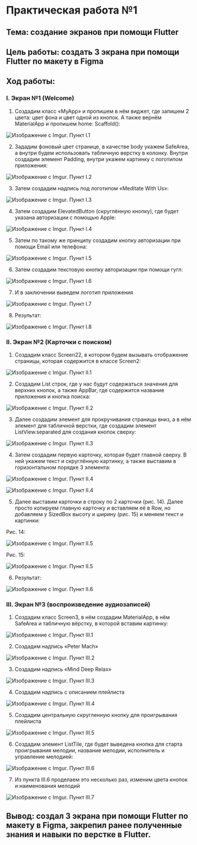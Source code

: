 # Практическая работа №1

## Тема: создание экранов при помощи Flutter

## Цель работы: создать 3 экрана при помощи Flutter по макету в Figma 

## Ход работы: 

### I.  Экран №1 (Welcome)
1.	Создадим класс «MyApp» и пропишем в нём виджет, где запишем 2 цвета: цвет фона и цвет одной из кнопок. А также вернём MaterialApp и пропишем home: Scaffold():

![Изображение с Imgur. Пункт I.1](https://i.imgur.com/sFPM1NT.png)

2.	Зададим фоновый цвет странице, в качестве body укажем SafeArea, а внутри будем использовать табличную верстку в колонку. Внутри создадим элемент Padding, внутри укажем картинку с логотипом приложения:

![Изображение с Imgur. Пункт I.2](https://i.imgur.com/VitB2jP.png)

3.	Затем создадим надпись под логотипом «Meditate With Us»:

![Изображение с Imgur. Пункт I.3](https://i.imgur.com/HalWqKx.png)

4.	Затем создадим ElevatedButton (скруглённую кнопку), где будет указана авторизации с помощью Apple:

![Изображение с Imgur. Пункт I.4](https://i.imgur.com/TEzwY9y.png)

5.	Затем по такому же принципу создадим кнопку авторизации при помощи Email или телефона:

![Изображение с Imgur. Пункт I.5](https://i.imgur.com/3nq4lUn.png)

6.	Затем создадим текстовую кнопку авторизации при помощи гугл:

![Изображение с Imgur. Пункт I.6](https://i.imgur.com/CzKOrmN.png)

7.	И в заключении выведем логотип приложения

![Изображение с Imgur. Пункт I.7](https://i.imgur.com/pAOX5xJ.png)

8.	Результат:

![Изображение с Imgur. Пункт I.8](https://i.imgur.com/zBGPhi8.png)

### II.  Экран №2 (Карточки с поиском)
1.	Создадим класс Screen22, в котором будем вызывать отображение страницы, которая содержится в классе Screen2:

![Изображение с Imgur. Пункт II.1](https://i.imgur.com/sZqaZUi.png)

2.	Создадим List строк, где у нас будут содержаться значения для верхних кнопок, а также AppBar, где содержится название приложения и кнопка поиска:

![Изображение с Imgur. Пункт II.2](https://i.imgur.com/vsiD02Y.png)

3.	Далее создадим элемент для прокручивания страницы вниз, а в нём элемент для табличной верстки, где создадим элемент ListView.separated для создания кнопок сверху:

![Изображение с Imgur. Пункт II.3](https://i.imgur.com/w71a1Ex.png)

4.	Затем создадим первую карточку, которая будет главной сверху. В ней укажем текст и скруглённую картинку, а также выставим в горизонтальном порядке 3 элемента:

![Изображение с Imgur. Пункт II.4](https://i.imgur.com/F2MW98o.png)

![Изображение с Imgur. Пункт II.4](https://i.imgur.com/AKJODKc.png)

5.	Далее выставим карточки в строку по 2 карточки (рис. 14). Далее просто копируем главную карточку и вставляем её в Row, но добавляем у SizedBox высоту и ширину (рис. 15) и меняем текст и картинки:

Рис. 14:

![Изображение с Imgur. Пункт II.5](https://i.imgur.com/hFsOWqD.png)

Рис. 15:

![Изображение с Imgur. Пункт II.5](https://i.imgur.com/d8iy9Pm.png)

6.	Результат:

![Изображение с Imgur. Пункт II.6](https://i.imgur.com/Olrneuf.png)

### III.  Экран №3 (воспроизведение аудиозаписей)
1.	Создадим класс Screen3, в нём создадим MaterialApp, в нём SafeArea и табличную вёрстку, в которой вставим картинку:

![Изображение с Imgur. Пункт III.1](https://i.imgur.com/PCHoQRt.png)

2.	 Создадим надпись «Peter Mach»

![Изображение с Imgur. Пункт III.2](https://i.imgur.com/ZbSqzLC.png)

3.	Создадим надпись «Mind Deep Relax»

![Изображение с Imgur. Пункт III.3](https://i.imgur.com/jACx7pt.png)

4.	Создадим надпись с описанием плейлиста

![Изображение с Imgur. Пункт III.4](https://i.imgur.com/eG4RNbU.png)

5.	Создадим центральную скругленную кнопку для проигрывания плейлиста

![Изображение с Imgur. Пункт III.5](https://i.imgur.com/PxDxkQb.png)

6.	Создадим элемент ListTile, где будет выведена кнопка для старта проигрывания мелодии, название мелодии, исполнитель и управление мелодией:

![Изображение с Imgur. Пункт III.6](https://i.imgur.com/9fhH6e3.png)

7.	Из пункта III.6 проделаем это несколько раз, изменим цвета кнопок и наименования мелодий

![Изображение с Imgur. Пункт III.7](https://i.imgur.com/lTQzfYA.png)

## Вывод: создал 3 экрана при помощи Flutter по макету в Figma, закрепил ранее полученные знания и навыки по верстке в Flutter.
